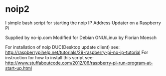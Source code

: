 # noip2
I simple bash script for starting the noip IP Address Updater on a Raspberry Pi

Supplied by no-ip.com
Modified for Debian GNU/Linux by Florian Moesch

For installation of noip DUC(Desktop update client) see: http://raspberrypihelp.net/tutorials/29-raspberry-pi-no-ip-tutorial
For instruction for how to install this script see: http://www.stuffaboutcode.com/2012/06/raspberry-pi-run-program-at-start-up.html
